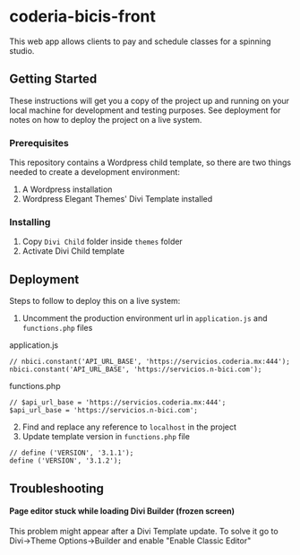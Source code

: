 # coderia-bicis-front

This web app allows clients to pay and schedule classes for a spinning studio.

## Getting Started

These instructions will get you a copy of the project up and running on your local machine for development and testing purposes. See deployment for notes on how to deploy the project on a live system.

### Prerequisites

This repository contains a Wordpress child template, so there are two things needed to create a development environment:

1. A Wordpress installation
2. Wordpress Elegant Themes' Divi Template installed

### Installing

1. Copy `Divi Child` folder inside `themes` folder
2. Activate Divi Child template


## Deployment

Steps to follow to deploy this on a live system:

1. Uncomment the production environment url in `application.js` and `functions.php` files

application.js
```
// nbici.constant('API_URL_BASE', 'https://servicios.coderia.mx:444');
nbici.constant('API_URL_BASE', 'https://servicios.n-bici.com');
```
functions.php
```
// $api_url_base = 'https://servicios.coderia.mx:444';
$api_url_base = 'https://servicios.n-bici.com';
```

2. Find and replace any reference to `localhost` in the project
3. Update template version in `functions.php` file

```
// define ('VERSION', '3.1.1');
define ('VERSION', '3.1.2');
```

## Troubleshooting

#### Page editor stuck while loading Divi Builder (frozen screen)</b>

This problem might appear after a Divi Template update. To solve it go to Divi->Theme Options->Builder and enable "Enable Classic Editor"
